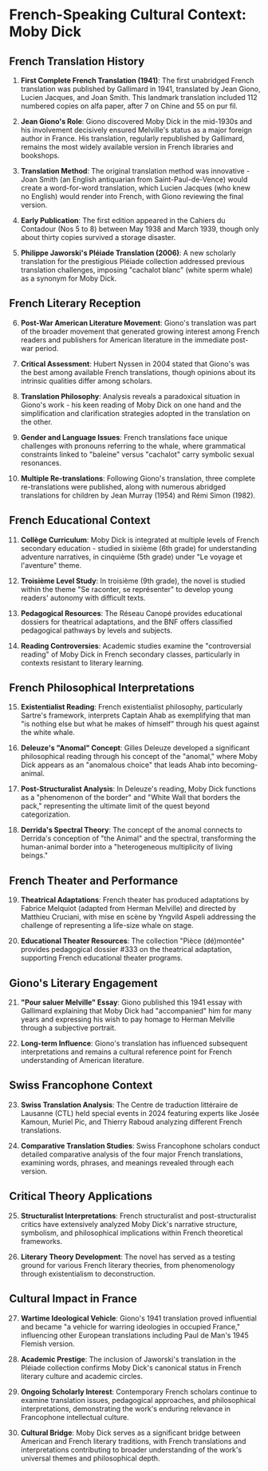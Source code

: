 # French-Speaking Cultural Context: Moby Dick

## French Translation History

1. **First Complete French Translation (1941)**: The first unabridged French translation was published by Gallimard in 1941, translated by Jean Giono, Lucien Jacques, and Joan Smith. This landmark translation included 112 numbered copies on alfa paper, after 7 on Chine and 55 on pur fil.

2. **Jean Giono's Role**: Giono discovered Moby Dick in the mid-1930s and his involvement decisively ensured Melville's status as a major foreign author in France. His translation, regularly republished by Gallimard, remains the most widely available version in French libraries and bookshops.

3. **Translation Method**: The original translation method was innovative - Joan Smith (an English antiquarian from Saint-Paul-de-Vence) would create a word-for-word translation, which Lucien Jacques (who knew no English) would render into French, with Giono reviewing the final version.

4. **Early Publication**: The first edition appeared in the Cahiers du Contadour (Nos 5 to 8) between May 1938 and March 1939, though only about thirty copies survived a storage disaster.

5. **Philippe Jaworski's Pléiade Translation (2006)**: A new scholarly translation for the prestigious Pléiade collection addressed previous translation challenges, imposing "cachalot blanc" (white sperm whale) as a synonym for Moby Dick.

## French Literary Reception

6. **Post-War American Literature Movement**: Giono's translation was part of the broader movement that generated growing interest among French readers and publishers for American literature in the immediate post-war period.

7. **Critical Assessment**: Hubert Nyssen in 2004 stated that Giono's was the best among available French translations, though opinions about its intrinsic qualities differ among scholars.

8. **Translation Philosophy**: Analysis reveals a paradoxical situation in Giono's work - his keen reading of Moby Dick on one hand and the simplification and clarification strategies adopted in the translation on the other.

9. **Gender and Language Issues**: French translations face unique challenges with pronouns referring to the whale, where grammatical constraints linked to "baleine" versus "cachalot" carry symbolic sexual resonances.

10. **Multiple Re-translations**: Following Giono's translation, three complete re-translations were published, along with numerous abridged translations for children by Jean Murray (1954) and Rémi Simon (1982).

## French Educational Context

11. **Collège Curriculum**: Moby Dick is integrated at multiple levels of French secondary education - studied in sixième (6th grade) for understanding adventure narratives, in cinquième (5th grade) under "Le voyage et l'aventure" theme.

12. **Troisième Level Study**: In troisième (9th grade), the novel is studied within the theme "Se raconter, se représenter" to develop young readers' autonomy with difficult texts.

13. **Pedagogical Resources**: The Réseau Canopé provides educational dossiers for theatrical adaptations, and the BNF offers classified pedagogical pathways by levels and subjects.

14. **Reading Controversies**: Academic studies examine the "controversial reading" of Moby Dick in French secondary classes, particularly in contexts resistant to literary learning.

## French Philosophical Interpretations

15. **Existentialist Reading**: French existentialist philosophy, particularly Sartre's framework, interprets Captain Ahab as exemplifying that man "is nothing else but what he makes of himself" through his quest against the white whale.

16. **Deleuze's "Anomal" Concept**: Gilles Deleuze developed a significant philosophical reading through his concept of the "anomal," where Moby Dick appears as an "anomalous choice" that leads Ahab into becoming-animal.

17. **Post-Structuralist Analysis**: In Deleuze's reading, Moby Dick functions as a "phenomenon of the border" and "White Wall that borders the pack," representing the ultimate limit of the quest beyond categorization.

18. **Derrida's Spectral Theory**: The concept of the anomal connects to Derrida's conception of "the Animal" and the spectral, transforming the human-animal border into a "heterogeneous multiplicity of living beings."

## French Theater and Performance

19. **Theatrical Adaptations**: French theater has produced adaptations by Fabrice Melquiot (adapted from Herman Melville) and directed by Matthieu Cruciani, with mise en scène by Yngvild Aspeli addressing the challenge of representing a life-size whale on stage.

20. **Educational Theater Resources**: The collection "Pièce (dé)montée" provides pedagogical dossier #333 on the theatrical adaptation, supporting French educational theater programs.

## Giono's Literary Engagement

21. **"Pour saluer Melville" Essay**: Giono published this 1941 essay with Gallimard explaining that Moby Dick had "accompanied" him for many years and expressing his wish to pay homage to Herman Melville through a subjective portrait.

22. **Long-term Influence**: Giono's translation has influenced subsequent interpretations and remains a cultural reference point for French understanding of American literature.

## Swiss Francophone Context

23. **Swiss Translation Analysis**: The Centre de traduction littéraire de Lausanne (CTL) held special events in 2024 featuring experts like Josée Kamoun, Muriel Pic, and Thierry Raboud analyzing different French translations.

24. **Comparative Translation Studies**: Swiss Francophone scholars conduct detailed comparative analysis of the four major French translations, examining words, phrases, and meanings revealed through each version.

## Critical Theory Applications

25. **Structuralist Interpretations**: French structuralist and post-structuralist critics have extensively analyzed Moby Dick's narrative structure, symbolism, and philosophical implications within French theoretical frameworks.

26. **Literary Theory Development**: The novel has served as a testing ground for various French literary theories, from phenomenology through existentialism to deconstruction.

## Cultural Impact in France

27. **Wartime Ideological Vehicle**: Giono's 1941 translation proved influential and became "a vehicle for warring ideologies in occupied France," influencing other European translations including Paul de Man's 1945 Flemish version.

28. **Academic Prestige**: The inclusion of Jaworski's translation in the Pléiade collection confirms Moby Dick's canonical status in French literary culture and academic circles.

29. **Ongoing Scholarly Interest**: Contemporary French scholars continue to examine translation issues, pedagogical approaches, and philosophical interpretations, demonstrating the work's enduring relevance in Francophone intellectual culture.

30. **Cultural Bridge**: Moby Dick serves as a significant bridge between American and French literary traditions, with French translations and interpretations contributing to broader understanding of the work's universal themes and philosophical depth.